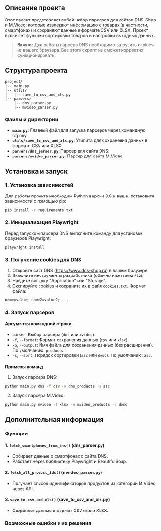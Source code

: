 ## Описание проекта

Этот проект представляет собой набор парсеров для сайтов DNS-Shop и M.Video, которые извлекают информацию о товарах (в частности, смартфонах) и сохраняют данные в формате CSV или XLSX. Проект включает функции сортировки товаров и настройки выходных данных.

> **Важно:** Для работы парсера DNS необходимо загрузить cookies из вашего браузера. Без этого скрипт не сможет корректно функционировать.

## Структура проекта

```
project/
|-- main.py
|-- utils/
|   |-- save_to_csv_and_xls.py
|-- parsers/
    |-- dns_parser.py
    |-- mvideo_parser.py
```

### Файлы и директории
- **`main.py`**: Главный файл для запуска парсеров через командную строку.
- **`utils/save_to_csv_and_xls.py`**: Утилита для сохранения данных в формате CSV или XLSX.
- **`parsers/dns_parser.py`**: Парсер для сайта DNS.
- **`parsers/mvideo_parser.py`**: Парсер для сайта M.Video.

## Установка и запуск

### 1. Установка зависимостей

Для работы проекта необходим Python версии 3.8 и выше. Установите зависимости с помощью pip:

```bash
pip install -r requirements.txt
```

### 2. Инициализация Playwright
Перед запуском парсера DNS выполните команду для установки браузеров Playwright:

```bash
playwright install
```

### 3. Получение cookies для DNS

1. Откройте сайт DNS (https://www.dns-shop.ru) в вашем браузере.
2. Включите инструменты разработчика (обычно нажатием `F12`).
3. Найдите вкладку "Application" или "Storage".
4. Скопируйте cookies и сохраните их в файл `cookies.txt`. Формат файла:

```
name=value; name2=value2; ...
```

### 4. Запуск парсеров

#### Аргументы командной строки

- `parser`: Выбор парсера (`dns` или `mvideo`).
- `-f`, `--format`: Формат сохранения данных (`csv` или `xlsx`).
- `-o`, `--output`: Имя файла для сохранения данных (без расширения). По умолчанию: `products`.
- `-s`, `--sort`: Порядок сортировки (`asc` или `desc`). По умолчанию: `asc`.

#### Примеры команд

1. Запуск парсера DNS:

```bash
python main.py dns -f csv -o dns_products -s asc
```

2. Запуск парсера M.Video:

```bash
python main.py mvideo -f xlsx -o mvideo_products -s desc
```

## Дополнительная информация

### Функции

#### 1. `fetch_smartphones_from_dns()` (dns_parser.py)
- Собирает данные о смартфонах с сайта DNS.
- Работает через библиотеку Playwright и BeautifulSoup.

#### 2. `fetch_all_product_ids()` (mvideo_parser.py)
- Получает список идентификаторов продуктов из категории M.Video через API.

#### 3. `save_to_csv_and_xls()` (save_to_csv_and_xls.py)
- Сохраняет данные в формат CSV и/или XLSX.

### Возможные ошибки и их решения

